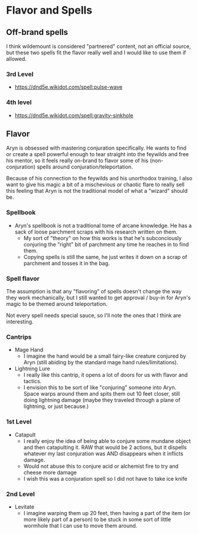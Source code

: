 # Flavor and Spells

## Off-brand spells
I think wildemount is considered "partnered" content, not an official source, but these two spells fit the flavor really well and I would like to use them if allowed.
### 3rd Level
- https://dnd5e.wikidot.com/spell:pulse-wave 
### 4th level
- https://dnd5e.wikidot.com/spell:gravity-sinkhole 

## Flavor
Aryn is obsessed with mastering conjuration specifically. He wants to find or create a spell powerful enough to tear straight into the feywilds and free his mentor, so it feels really on-brand to flavor some of his (non-conjuration) spells around conjuration/teleportation.

Because of his connection to the feywilds and his unorthodox training, I also want to give his magic a bit of a mischevious or chaotic flare to really sell this feeling that Aryn is not the traditional model of what a "wizard" should be.

### Spellbook
- Aryn's spellbook is not a traditional tome of arcane knowledge. He has a sack of loose parchment scraps with his research written on them.
    - My sort of "theory" on how this works is that he's subconciously conjuring the "right" bit of parchment any time he reaches in to find them. 
    - Copying spells is still the same, he just writes it down on a scrap of parchment and tosses it in the bag.

### Spell flavor
The assumption is that any "flavoring" of spells doesn't change the way they work mechanically, but I still wanted to get approval / buy-in for Aryn's magic to be themed around teleportation.

Not every spell needs special sauce, so I'll note the ones that I think are interesting.

### Cantrips
- Mage Hand
    - I imagine the hand would be a small fairy-like creature conjured by Aryn (still abiding by the standard mage hand rules/limitations).
- Lightning Lure
    - I really like this cantrip, it opens a lot of doors for us with flavor and tactics. 
    - I envision this to be sort of like "conjuring" someone into Aryn. Space warps around them and spits them out 10 feet closer, still doing lightning damage (maybe they traveled through a plane of lightning, or just because.)

### 1st Level
- Catapult
    - I really enjoy the idea of being able to conjure some mundane object and then catapulting it. RAW that would be 2 actions, but it dispells whatever my last conjuration was AND disappears when it inflicts damage.
    - Would not abuse this to conjure acid or alchemist fire to try and cheese more damage
    - I wish this was a conjuration spell so I did not have to take ice knife

### 2nd Level
- Levitate
    - I imagine warping them up 20 feet, then having a part of the item (or more likely part of a person) to be stuck in some sort of little wormhole that I can use to move them around.